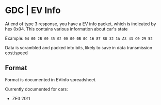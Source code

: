 # GDC | EV Info

At end of type 3 response, you have a EV info packet, which is indicated by hex 0x04. This contains various information about car's state

Example: `04 00 2B 00 35 02 00 00 0B 0C 16 87 80 32 1A A3 43 C0 29 52`

Data is scrambled and packed into bits, likely to save in data transmission cost/speed

## Format
Format is documented in EVInfo spreadsheet. 

Currently documented for cars:
- ZE0 2011